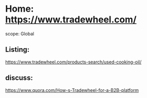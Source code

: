 # Home: https://www.tradewheel.com/
scope: Global

## Listing:
https://www.tradewheel.com/products-search/used-cooking-oil/


## discuss:
https://www.quora.com/How-s-Tradewheel-for-a-B2B-platform
